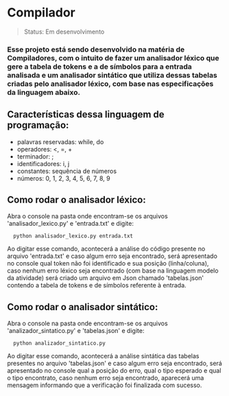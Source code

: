 <h1>Compilador</h1>

> Status: Em desenvolvimento

### Esse projeto está sendo desenvolvido na matéria de Compiladores, com o intuito de fazer um analisador léxico que gere a tabela de tokens e a de símbolos para a entrada analisada e um analisador sintático que utiliza dessas tabelas criadas pelo analisador léxico, com base nas especificações da linguagem abaixo.

## Características dessa linguagem de programação:

+ palavras reservadas: while, do
+ operadores: <, =, +
+ terminador:  ;
+ identificadores: i, j
+ constantes: sequência de números
+ números: 0, 1, 2, 3, 4, 5, 6, 7, 8, 9


## Como rodar o analisador léxico:

Abra o console na pasta onde encontram-se os arquivos 'analisador_lexico.py' e 'entrada.txt' e digite:
```console
  python analisador_lexico.py entrada.txt
```

Ao digitar esse comando, acontecerá a análise do código presente no arquivo 'entrada.txt' e caso algum erro seja encontrado, será apresentado no console qual token não foi identificado e sua posição (linha/coluna), caso nenhum erro léxico seja encontrado (com base na linguagem modelo da atividade) será criado um arquivo em Json chamado 'tabelas.json' contendo a tabela de tokens e de símbolos referente à entrada. 

## Como rodar o analisador sintático:

Abra o console na pasta onde encontram-se os arquivos 'analizador_sintatico.py' e 'tabelas.json' e digite:
```console
  python analizador_sintatico.py 
```

Ao digitar esse comando, acontecerá a análise sintática das tabelas presentes no arquivo 'tabelas.json' e caso algum erro seja encontrado, será apresentado no console qual a posição do erro, qual o tipo esperado e qual o tipo encontrato, caso nenhum erro seja encontrado, aparecerá uma mensagem informando que a verificação foi finalizada com sucesso.